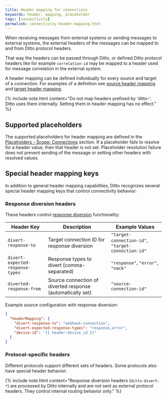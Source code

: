 ```yaml
---
title: Header mapping for connections
keywords: header, mapping, placeholder
tags: [connectivity]
permalink: connectivity-header-mapping.html
---
```


When receiving messages from external systems or sending messages to external systems, the external headers of the 
messages can be mapped to and from Ditto protocol headers.

That way the headers can be passed through Ditto, or defined Ditto protocol headers like for example `correlation-id` 
may be mapped to a header used for message correlation in the external system.

A header mapping can be defined individually for every source and target of a connection. For examples of a definition 
see [source header mapping](basic-connections.html#source-header-mapping) 
and [target header mapping](basic-connections.html#target-header-mapping).

{% include note.html content="Do not map headers prefixed by 'ditto-'. Ditto uses them internally. Setting them in header mapping has no effect." %}

## Supported placeholders

The supported placeholders for header mapping are defined in the 
[Placeholders - Scope: Connections](basic-placeholders.html#scope-connections) section.
If a placeholder fails to resolve for a header value, then that header is not set. Placeholder resolution failure
does not prevent sending of the message or setting other headers with resolved values.

## Special header mapping keys

In addition to general header mapping capabilities, Ditto recognizes several special header mapping keys that control connectivity behavior:

### Response diversion headers

These headers control [response diversion](connectivity-response-diversion.html) functionality:

| Header Key | Description | Example Values                                                 |
|------------|-------------|----------------------------------------------------------------|
| `divert-response-to` | Target connection ID for response diversion | `"target-connection-id"`, `"target-connection-id"` |
| `divert-expected-response-types` | Response types to divert (comma-separated) | `"response"`, `"error"`, `"nack"`                |
| `diverted-response-from` | Source connection of diverted response (automatically set) | `"source-connection-id"`                                       |

Example source configuration with response diversion:
```json
{
  "headerMapping": {
    "divert-response-to": "webhook-connection",
    "divert-expected-response-types": "response,error",
    "device-id": "{{ header:device_id }}"
  }
}
```

### Protocol-specific headers

Different protocols support different sets of headers. Some protocols also have special header behavior:

{% include note.html content="Response diversion headers (`ditto-divert-*`)
are processed by Ditto internally and are not sent as external protocol headers.
They control internal routing behavior only."
%}
